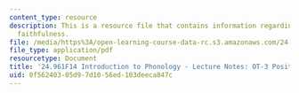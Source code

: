```yaml
---
content_type: resource
description: This is a resource file that contains information regarding positional
  faithfulness.
file: /media/https%3A/open-learning-course-data-rc.s3.amazonaws.com/24-961-introduction-to-phonology-fall-2014/0f56240305d97d1056ed103deeca847c_MIT24_961F14_Lecture8.pdf
file_type: application/pdf
resourcetype: Document
title: '24.961F14 Introduction to Phonology - Lecture Notes: OT-3 Positional Faithfulness'
uid: 0f562403-05d9-7d10-56ed-103deeca847c
---
```

